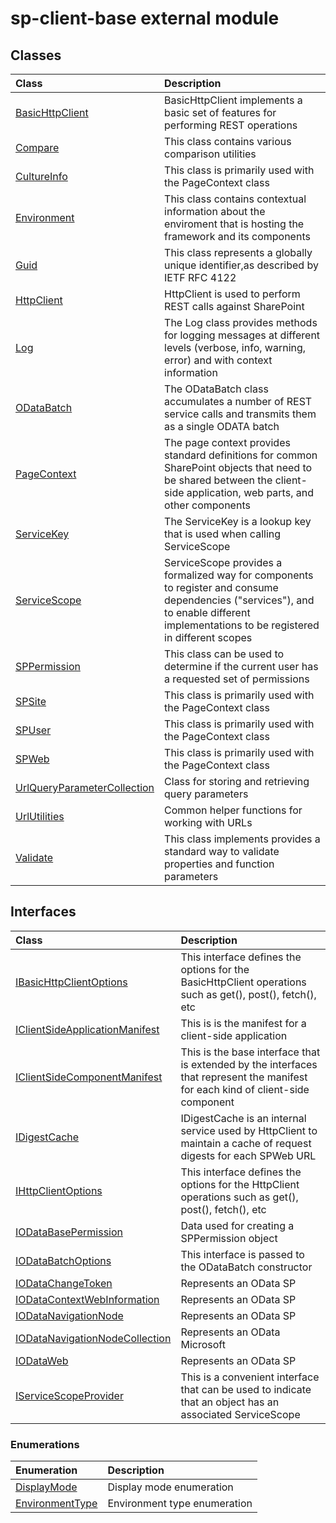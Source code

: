 # sp-client-base external module


## Classes

| Class	   |  Description |
|:-------------|:---------------|
| [BasicHttpClient](BasicHttpClient.md)     | BasicHttpClient implements a basic set of features for performing REST operations |
| [Compare](Compare.md)     |   This class contains various comparison utilities |
| [CultureInfo](CultureInfo.md)     | This class is primarily used with the PageContext class |
| [Environment](Environment.md)     | This class contains contextual information about the enviroment that is hosting the framework and  its components |
| [Guid](Guid.md)     | This class represents a globally unique identifier,as described by  IETF RFC 4122 |
| [HttpClient](HttpClient.md)     | HttpClient is used to perform REST calls against SharePoint |
| [Log](Log.md)     | The Log class provides methods for logging messages at different levels (verbose,  info, warning, error) and with context information |
| [ODataBatch](ODataBatch.md)     | The ODataBatch class accumulates a number of REST service calls and  transmits them as a single ODATA batch |
| [PageContext](PageContext.md)     | The page context provides standard definitions for common SharePoint objects  that need to be shared between the client-side application, web parts, and other  components |
| [ServiceKey](ServiceKey.md)     | The ServiceKey is a lookup key that is used when calling ServiceScope |
| [ServiceScope](ServiceScope.md)     | ServiceScope provides a formalized way for components to register and consume dependencies  ("services"), and to enable different implementations to be registered in different scopes |
| [SPPermission](SPPermission.md)     | This class can be used to determine if the current user has a requested set of permissions |
| [SPSite](SPSite.md)     | This class is primarily used with the PageContext class |
| [SPUser](SPUser.md)     | This class is primarily used with the PageContext class |
| [SPWeb](SPWeb.md)     | This class is primarily used with the PageContext class |
| [UrlQueryParameterCollection](UrlQueryParameterCollection.md)     | Class for storing and retrieving query parameters |
| [UrlUtilities](UrlUtilities.md)     | Common helper functions for working with URLs |
| [Validate](Validate.md)     | This class implements provides a standard way to validate properties and function parameters |



## Interfaces

| Class	   |  Description |
|:-------------|:---------------|
| [IBasicHttpClientOptions](IBasicHttpClientOptions.md)   | This interface defines the options for the BasicHttpClient operations such as  get(), post(), fetch(), etc  |
| [IClientSideApplicationManifest](IClientSideApplicationManifest.md)   | This is is the manifest for a client-side application  |
| [IClientSideComponentManifest](IClientSideComponentManifest.md)   | This is the base interface that is extended by the interfaces  that represent the manifest for each kind of client-side component  |
| [IDigestCache](IDigestCache.md)   | IDigestCache is an internal service used by HttpClient to maintain a cache of request digests  for each SPWeb URL  |
| [IHttpClientOptions](IHttpClientOptions.md)   | This interface defines the options for the HttpClient operations such as  get(), post(), fetch(), etc  |
| [IODataBasePermission](IODataBasePermission.md)   | Data used for creating a SPPermission object  |
| [IODataBatchOptions](IODataBatchOptions.md)   | This interface is passed to the ODataBatch constructor  |
| [IODataChangeToken](IODataChangeToken.md)   | Represents an OData SP  |
| [IODataContextWebInformation](IODataContextWebInformation.md)   | Represents an OData SP  |
| [IODataNavigationNode](IODataNavigationNode.md)   | Represents an OData SP  |
| [IODataNavigationNodeCollection](IODataNavigationNodeCollection.md)   | Represents an OData Microsoft  |
| [IODataWeb](IODataWeb.md)   | Represents an OData SP  |
| [IServiceScopeProvider](IServiceScopeProvider.md)   | This is a convenient interface that can be used to indicate that an object  has an associated ServiceScope  |



### Enumerations

| Enumeration	   | Description|
|:-----------|:------------|
|[DisplayMode](DisplayMode.md)    | Display mode enumeration |
|[EnvironmentType](EnvironmentType.md)    | Environment type enumeration |




